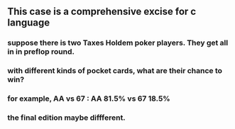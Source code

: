 ## This case is a comprehensive excise for c language
### suppose there is two Taxes Holdem poker players. They get all in in preflop round.
### with different kinds of pocket cards, what are their chance to win?
### for example, AA vs 67 : AA 81.5% vs 67 18.5%
### the final edition maybe diffferent.




















